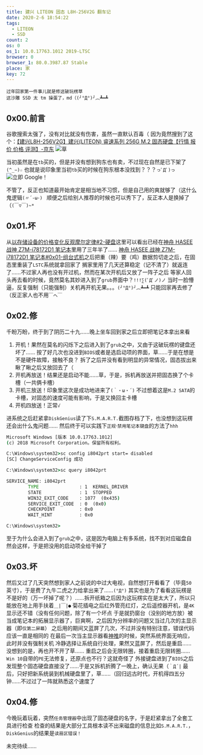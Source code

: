 ```yaml
---
title: 建兴 LITEON 固态 L8H-256V2G 翻车记
date: 2020-2-6 18:54:22
tags:
  - LITEON
  - SSD
count: 2
os: 0
os_1: 10.0.17763.1012 2019-LTSC
browser: 0
browser_1: 80.0.3987.87 Stable
place: 家
key: 72
---
```

    过年回家第一件事儿就是修这破玩楞草
    这沙雕 SSD 太 tm 操蛋了，md（(╯°Д°)╯︵┻━┻
<!-- more -->
## 0x00.前言
谷歌搜索太强了，没有对比就没有伤害，虽然一直默认百毒（
因为竟然搜到了这个：[【建兴L8H-256V2G】建兴(LITEON) 睿速系列 256G M.2 固态硬盘【行情 报价 价格 评测】-京东](https://web.archive.org/web/20200206111319/https://item.jd.com/1422217.html)
![草](https://i1.yuangezhizao.cn/Win-10/20191016005155.jpg!webp)

当初虽然是在`tb`买的，但是并没有想到狗东也有卖，不过现在自然是已下架了`(^_−)☆`
也就是说印象里当初`tb`买的时候在狗东根本没找到？？？`っﾟДﾟ)っ`
![立即 Google！](https://i1.yuangezhizao.cn/Win-10/20200206203346.jpg!webp)

不管了，反正也知道最开始肯定是相当地不习惯，但是自己用的爽就够了（这什么鬼逻辑`(〃´-ω･) `
顺便之后给别人推荐的时候也可以秀下了，反正本人是换掉了（`(￣▽￣)~*`

## 0x01.坏
从[以存储设备的价格变化反观摩尔定律#2-硬盘](./Moore.html#2-硬盘)这里可以看出已经在[神舟 HASEE 战神 Z7M-i78172D1 笔记本](../Windows/laptop.html)里用了三年半了……
[神舟 HASEE 战神 Z7M-i78172D1 笔记本#0x01-组台式机](../Windows/laptop.html#0x01-组台式机)之后把重（辣）要（鸡）数据剪切走之后，在固态里重装了`LSTC`系统就拿回家了
搁家里用了几天还算稳定（记不清了）就返连了……不过家人再也没有开过机，然而在某次开机后又放了一阵子之后
等家人回头再去看的时候，竟然莫名其妙进入到了`grub`界面中？`!!!∑(ﾟДﾟノ)ノ`
当时一脸懵逼，反复强制（只能强制）关机再开机无果。。。`(╯°Д°)╯︵┻━┻`
只能回家再去修了（反正家人也不用`￣へ￣`

## 0x02.修
千盼万盼，终于到了阴历二十九……晚上坐车回到家之后立即把笔记本拿出来看
1. 开机！果然在莫名的闪烁下之后进入到了`grub`之中，又由于这破玩楞的键盘还坏了……
按了好几次也没进到`BIOS`或者是选启动项的界面，草……于是在想是不是硬件故障，接触不良？
拆了之后并没有看到明显的异常情况，固态拔出来瞅了瞅之后又放回去了（
2. 开机再放送！结果还是启动不能……草，于是，拆机再放送并把固态换了个卡槽（一共俩卡槽）
3. 开机三放送！印象里这次是成功地进来了`(｀・ω・´)`
不过想着这是`M.2 SATA`的卡槽，对固态的速度可能有影响，于是又换回主卡槽
4. 开机四放送！正常`√`

进系统之后赶紧拿`DiskGenius`读了下`S.M.A.R.T.`截图存档了下，也没想到这玩楞还会出什么鬼问题……
然后终于可以实践下`正规`·`禁用笔记本键盘`的方法了`hhh`
``` cmd
Microsoft Windows [版本 10.0.17763.1012]
(c) 2018 Microsoft Corporation。保留所有权利。

C:\Windows\system32>sc config i8042prt start= disabled
[SC] ChangeServiceConfig 成功

C:\Windows\system32>sc query i8042prt

SERVICE_NAME: i8042prt
        TYPE               : 1  KERNEL_DRIVER
        STATE              : 1  STOPPED
        WIN32_EXIT_CODE    : 1077  (0x435)
        SERVICE_EXIT_CODE  : 0  (0x0)
        CHECKPOINT         : 0x0
        WAIT_HINT          : 0x0

C:\Windows\system32>
```
至于为什么会进入到了`grub`之中，这是因为电脑上有多系统，找不到对应磁盘自然会这样，于是把没用的启动项全给干掉了

## 0x03.坏
然后又过了几天突然想到家人之前说的中过大电视，自然想打开看看了（毕竟`50`英寸），于是费了九牛二虎之力给拿出来了……`(°Д°)`
其实也是为了看看这玩楞是不是好的（万一坏掉了呢？）……拆开纸箱之后因为这玩楞实在是太大了，所以只能放在地上用手扶着`＿|￣|●`
菊花插电之后红外管亮红灯，之后遥控器开机，是`4K`显示还不错（没有任何问题，除了有一个坏点
于是就扔窗台（没别的地方放）被当成笔记本的拓展显示器了，巨爽啊，之后因为分辨率的问题又当过几次的主显示器（即`仅第二屏幕`）
之后用的期间又蓝屏了几次，不过并没有特别注意，错误代码应该一直是相同的
在最后一次当主显示器看[神推](https://www.biliplus.com/bangumi/i/29351)的时候，突然系统界面无响应，此时并没有强制关机
冷静选择让系统自行处理，果然又蓝屏了，然后是重启……没想到的是，再也开不开了草……
重启之后会无限转圈，接着重启无限转圈……`Win 10`自带的`PE`无法修复，还原点也不行？这就奇怪了
外接键盘进到了`BIOS`之后发现整个固态硬盘直接没了……于是又拆机折腾了一晚上，确认无果（`｀Д´|`
最后，只好把新系统装到机械硬盘里了，草……（回归远古时代，开机得四五分钟……不过过了一阵就熟悉这个速度了

## 0x04.修
今晚玩着玩着，突然`任务管理器`中出现了固态硬盘的名字，于是赶紧拿出了全套工具进行检查
检查的结果是大部分工具根本读不出来磁盘的信息比如`S.M.A.R.T.`，`DiskGenius`的结果是`读扇区错误！`

未完待续……